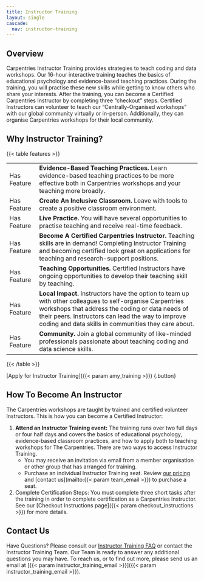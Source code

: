 ```yaml
---
title: Instructor Training
layout: single
cascade:
  nav: instructor-training
---
```



## Overview 

Carpentries Instructor Training provides strategies to teach coding and data workshops. Our 16-hour interactive training teaches the basics of educational psychology and evidence-based teaching practices. During the training, you will practise these new skills while getting to know others who share your interests. After the training, you can become a Certified Carpentries Instructor by completing three “checkout” steps. Certified Instructors can volunteer to teach our “Centrally-Organised workshops” with our global community virtually or in-person. Additionally, they can organise Carpentries workshops for their local community.

## Why Instructor Training?


{{< table features >}}
<table>
    <tr>
        <td>Has Feature</td>
        <td><b>Evidence-Based Teaching Practices.</b> Learn evidence-based teaching practices to be more effective both in Carpentries workshops and your teaching more broadly.</td>
    </tr>
    <tr>
        <td>Has Feature</td>
        <td><b>Create An Inclusive Classroom.</b> Leave with tools to create a positive classroom environment.</td>
    </tr>
    <tr>
        <td>Has Feature</td>
        <td><b>Live Practice.</b> You will have several opportunities to practise teaching and receive real-time feedback.</td>
    </tr>
    <tr>
        <td>Has Feature</td>
        <td><b>Become A Certified Carpentries Instructor.</b> Teaching skills are in demand! Completing Instructor Training and becoming certified look great on applications for teaching and research-support positions.</td>
    </tr>   
    <tr>
        <td>Has Feature</td>
        <td><b>Teaching Opportunities.</b> Certified Instructors have ongoing opportunities to develop their teaching skill by teaching.</td>
    </tr>   
    <tr>
        <td>Has Feature</td>
        <td><b>Local Impact.</b> Instructors have the option to team up with other colleagues to self-organise Carpentries workshops that address the coding or data needs of their peers. Instructors can lead the way to improve coding and data skills in communities they care about.</td>
    </tr>   
    <tr>
        <td>Has Feature</td>
        <td><b>Community.</b> Join a global community of like-minded professionals passionate about teaching coding and data science skills.</td>
    </tr>   


</table>
{{< /table >}}

[Apply for Instructor Training]({{< param amy_training >}})
{.button}

## How To Become An Instructor

The Carpentries workshops are taught by trained and certified volunteer Instructors. This is how you can become a Certified Instructor:

1. **Attend an Instructor Training event:** The training runs over two full days or four half days and covers the basics of educational psychology, evidence-based classroom practices, and how to apply both to teaching workshops for The Carpentries. There are two ways to access Instructor Training. 
    - You may receive an invitation via email from a member organisation or other group that has arranged for training.
    - Purchase an individual Instructor Training seat. Review [our pricing](/host/pricing#instructor-training-pricing) and  [contact us](mailto:{{< param team_email >}}) to purchase a seat.
1. Complete Certification Steps: You must complete three short tasks after the training in order to complete certification as a Carpentries Instructor. See our [Checkout Instructions page]({{< param checkout_instructions >}}) for more details.

## Contact Us

Have Questions? Please consult our [Instructor Training FAQ](#) or contact the Instructor Training Team. Our Team is ready to answer any additional questions you may have. To reach us, or to find out more, please send us an email at [{{< param instructor_training_email >}}]({{< param instructor_training_email >}}).